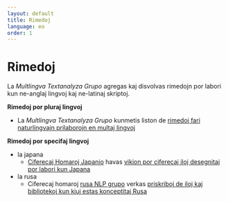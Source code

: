 ```yaml
---
layout: default
title: Rimedoj
language: eo
order: 1
---
```


Rimedoj
=======

La *Multlingva Textanalyza Grupo* agregas kaj disvolvas rimedojn por labori kun ne-anglaj lingvoj kaj ne-latinaj skriptoj.

**Rimedoj por pluraj lingvoj**
- La *Multlingva Textanalyza Grupo* kunmetis liston de [rimedoj fari naturlingvajn prilaborojn en multaj lingvoj](https://github.com/multilingual-dh/nlp-resources)

**Rimedoj por specifaj lingvoj**
- la japana
  - [Ciferecaj Homaroj Japanio](http://dhjapan.org/) havas [vikion por ciferecaj iloj desegnitaj por labori kun
Japana](http://dhjapan.org/wiki/doku.php?id=tools)
- la rusa
  - Ciferecaj homaroj [rusa NLP grupo](https://russiannlp.sites.stanford.edu) verkas [priskriboj de iloj kaj bibliotekoj kun kiuj estas konceptitaj Rusa](https://russiannlp.sites.stanford.edu/resources)
